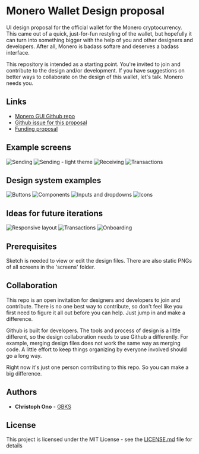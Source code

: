 # Monero Wallet Design proposal

UI design proposal for the official wallet for the Monero cryptocurrency. This came out of a quick, just-for-fun restyling of the wallet, but hopefully it can turn into something bigger with the help of you and other designers and developers. After all, Monero is badass softare and deserves a badass interface.

This repository is intended as a starting point. You're invited to join and contribute to the design and/or development. If you have suggestions on better ways to collaborate on the design of this wallet, let's talk. Monero needs you.

## Links
* [Monero GUI Github repo](https://github.com/monero-project/monero-gui)
* [Github issue for this proposal](https://github.com/monero-project/monero-gui/issues/949)
* [Funding proposal](https://forum.getmonero.org/6/ideas/89258/gui-redesign)

## Example screens

![Sending](https://github.com/GBKS/monero-wallet-design/blob/master/screens/desktop-dark/send.png "Sending")
![Sending - light theme](https://github.com/GBKS/monero-wallet-design/blob/master/screens/desktop-light/send.png "Sending - light theme")
![Receiving](https://github.com/GBKS/monero-wallet-design/blob/master/screens/desktop-dark/receive.png "Receiving")
![Transactions](https://github.com/GBKS/monero-wallet-design/blob/master/screens/desktop-dark/transactions.png "Transactions")

## Design system examples

![Buttons](https://github.com/GBKS/monero-wallet-design/blob/master/screens/desktop-dark/Buttons.png "Buttons")
![Components](https://github.com/GBKS/monero-wallet-design/blob/master/screens/desktop-dark/Components.png "Components")
![Inputs and dropdowns](https://github.com/GBKS/monero-wallet-design/blob/master/screens/desktop-dark/Inputs%20and%20dropdowns.png "Inputs and dropdowns")
![Icons](https://github.com/GBKS/monero-wallet-design/blob/master/screens/desktop-dark/Icons.png "Icons")

## Ideas for future iterations

![Responsive layout](https://github.com/GBKS/monero-wallet-design/blob/master/screens/future/responsive%20layout.png "Responsive layout")
![Transactions](https://github.com/GBKS/monero-wallet-design/blob/master/screens/future/transactions%20-%20ideas.png "Transactions")
![Onboarding](https://github.com/GBKS/monero-wallet-design/blob/master/screens/future/onboarding.png "Onboarding")

## Prerequisites

Sketch is needed to view or edit the design files. There are also static PNGs of all screens in the 'screens' folder.

## Collaboration

This repo is an open invitation for designers and developers to join and contribute. There is no one best way to contribute, so don't feel like you first need to figure it all out before you can help. Just jump in and make a difference.

Github is built for developers. The tools and process of design is a little different, so the design collaboration needs to use Github a differently. For example, merging design files does not work the same way as merging code. A little effort to keep things organizing by everyone involved should go a long way.

Right now it's just one person contributing to this repo. So you can make a big difference.

## Authors

* **Christoph Ono** - [GBKS](http://www.germanysbestkeptsecret.com)

## License

This project is licensed under the MIT License - see the [LICENSE.md](LICENSE.md) file for details
